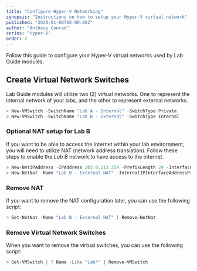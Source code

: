 ```yaml
---
title: "Configure Hyper-V Networking"
synopsis: "Instructions on how to setup your Hyper-V virtual network"
published: "2020-01-08T00:00:00Z"
author: "Anthony Conrad"
series: "Hyper-V"
order: 2
---
```


Follow this guide to configure your Hyper-V virtual networks used by Lab Guide modules.

## Create Virtual Network Switches

Lab Guide modules will utilize two (2) virtual networks. One to represent the internal network of your labs, and the other to represent external networks.

```PowerShell
> New-VMSwitch -SwitchName "Lab A - Internal" -SwitchType Private
> New-VMSwitch -SwitchName "Lab B - External" -SwitchType Internal
```

### Optional NAT setup for Lab B

If you want to be able to access the internet within your lab envirornment, you will need to utilize NAT (network address translation). Follow these steps to enable the *Lab B* network to have access to the internet.

```PowerShell
> New-NetIPAddress -IPAddress 203.0.113.254 -PrefixLength 24 -InterfaceAlias "Lab B - External"
> New-NetNat -Name "Lab B - External NAT" -InternalIPInterfaceAddressPrefix 203.0.113.0/24
```

### Remove NAT

If you want to remove the NAT configuration later, you can use the following script:

```PowerShell
> Get-NetNat -Name "Lab B - External NAT" | Remove-NetNat
```

### Remove Virtual Network Switches

When you want to remove the virtual switches, you can use the following script:

```PowerShell
> Get-VMSwitch | ? Name -Like "Lab*" | Remove-VMSwitch
```
